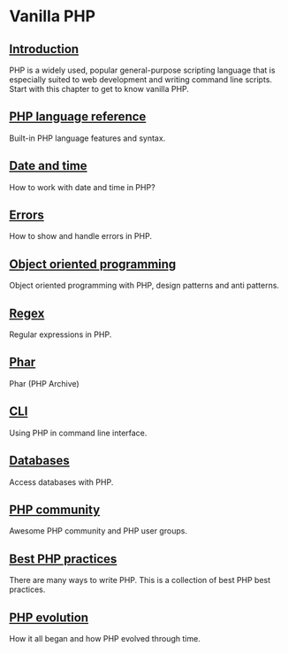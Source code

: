 # Vanilla PHP

## [Introduction](/php/intro)

PHP is a widely used, popular general-purpose scripting language that is especially
suited to web development and writing command line scripts. Start with this
chapter to get to know vanilla PHP.

## [PHP language reference](/php/ref)

Built-in PHP language features and syntax.

## [Date and time](/php/date-time.md)

How to work with date and time in PHP?

## [Errors](/php/errors.md)

How to show and handle errors in PHP.

## [Object oriented programming](/php/oop)

Object oriented programming with PHP, design patterns and anti patterns.

## [Regex](/php/regex.md)

Regular expressions in PHP.

## [Phar](/php/phar.md)

Phar (PHP Archive)

## [CLI](/php/cli.md)

Using PHP in command line interface.

## [Databases](/php/db)

Access databases with PHP.

## [PHP community](/php/community)

Awesome PHP community and PHP user groups.

## [Best PHP practices](/php/best-practices.md)

There are many ways to write PHP. This is a collection of best PHP best practices.

## [PHP evolution](/php/evolution.md)

How it all began and how PHP evolved through time.
